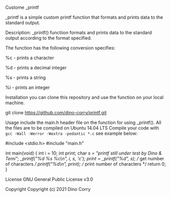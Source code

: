 Custome _printf

_printf is a simple custom printf function that formats and prints data to the standard output.

Description:
_printf() functiion formats and prints data to the standard output according to the format specified.



The function has the following conversion specifies:

%c - prints a character

%d - prints a decimal integer

%s - prints a string

%i - prints an integer



Installation
you can clone this repository and use the function on your local machine.

git clone https://github.com/dino-corry/printf.git


Usage
include the main.h header file on the function for using _printf().
All the files are to be compiled on Ubuntu 14.04 LTS
Compile your code with `gcc -Wall -Werror -Wextra -pedantic *.c`
see example below:


#include <stdio.h>
#include "main.h"

int main(void)
{
    int i = 10;
    int print;
    char *s = "printf still under test by Dino & Temi";
    _printf("%d %s %c\n", i, s, 'c');
     print =  _printf("%d", s); /* get number of characters */
     printf("%d\n", print); /* print number of characters */
    return 0;
}

License
GNU General Public License v3.0

Copyright
Copyright (c) 2021 Dino Corry

